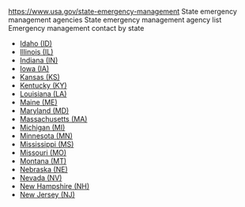 

https://www.usa.gov/state-emergency-management
State emergency management agencies
State emergency management agency list
Emergency management contact by state

* [Idaho (ID)](https://ioem.idaho.gov/)
* [Illinois (IL)](https://iemaohs.illinois.gov/)
* [Indiana (IN)](https://www.in.gov/dhs/emergency-management-and-preparedness/)
* [Iowa (IA)](https://homelandsecurity.iowa.gov/)
* [Kansas (KS)](https://www.kansastag.gov/101/KDEM)
* [Kentucky (KY)](https://kyem.ky.gov/Pages/default.aspx)
* [Louisiana (LA)](https://gohsep.la.gov/)
* [Maine (ME)](https://www.maine.gov/mema/)
* [Maryland (MD)](https://mdem.maryland.gov/Pages/default.aspx)
* [Massachusetts (MA)](https://www.mass.gov/orgs/massachusetts-emergency-management-agency)
* [Michigan (MI)](https://www.michigan.gov/msp/divisions/emhsd)
* [Minnesota (MN)](https://www.dps.mn.gov/divisions/hsem/Pages/default.aspx)
* [Mississippi (MS)](https://www.msema.org/)
* [Missouri (MO)](https://sema.dps.mo.gov/)
* [Montana (MT)](https://des.mt.gov/)
* [Nebraska (NE)](https://nema.nebraska.gov/)
* [Nevada (NV)](https://dem.nv.gov/)
* [New Hampshire (NH)](https://www.nh.gov/safety/divisions/hsem/)
* [New Jersey (NJ)](https://www.nj.gov/njoem/)
